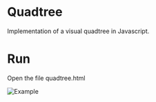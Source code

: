 # Quadtree
Implementation of a visual quadtree in Javascript.

# Run
Open the file quadtree.html



![](https://i.ibb.co/yBRGXK1/git.png "Example")
